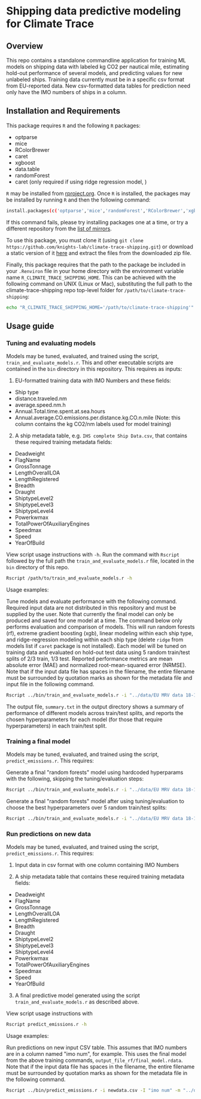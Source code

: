 # Shipping data predictive modeling for Climate Trace

## Overview

This repo contains a standalone commandline application for training ML models on shipping data with labeled kg CO2 per nautical mile, estimating hold-out performance of several models, and predicting values for new unlabeled ships. Training data currently must be in a specific csv format from EU-reported data. New csv-formatted data tables for prediction need only have the IMO numbers of ships in a column.

## Installation and Requirements
This package requires `R` and the following `R` packages:
 - optparse
 - mice
 - RColorBrewer
 - caret
 - xgboost
 - data.table
 - randomForest
 - caret (only required if using ridge regression model, )

`R`  may be installed from [rproject.org](https://www.r-project.org/). Once `R` is installed, the packages may be installed by running `R` and then the following command:
```bash
install.packages(c('optparse','mice','randomForest','RColorBrewer','xgboost','data.table'),repo='http://cran.wustl.edu',dep=TRUE)
```

If this command fails, please try installing packages one at a time, or try a different repository from the [list of mirrors](https://cran.r-project.org/mirrors.html).

To use this package, you must clone it (using `git clone https://github.com/knights-lab/climate-trace-shipping.git`) or download a static version of it [here](https://github.com/knights-lab/climate-trace-shipping/archive/refs/heads/main.zip) and extract the files from the downloaded zip file.

Finally, this package requires that the path to the package be included in your `.Renviron` file in your home directory with the environment variable name `R_CLIMATE_TRACE_SHIPPING_HOME`. This can be achieved with the following command on UNIX (Linux or Mac), substituting the full path to the climate-trace-shipping repo top-level folder for `/path/to/climate-trace-shipping`:
```bash
echo "R_CLIMATE_TRACE_SHIPPING_HOME='/path/to/climate-trace-shipping'" >> ~/.Renviron
```

## Usage guide

### Tuning and evaluating models
Models may be tuned, evaluated, and trained using the script, `train_and_evaluate_models.r`. This and other executable scripts are contained in the `bin` directory in this repository. This requires as inputs:

1. EU-formatted training data with IMO Numbers and these fields:
 - Ship type
 - distance.traveled.nm
 - average.speed.nm.h
 - Annual.Total.time.spent.at.sea.hours
 - Annual.average.CO.emissions.per.distance.kg.CO.n.mile (Note: this column contains the kg CO2/nm labels used for model training)

2. A ship metadata table, e.g. `IHS complete Ship Data.csv`, that contains these required training metadata fields:
 - Deadweight
 - FlagName
 - GrossTonnage
 - LengthOverallLOA
 - LengthRegistered
 - Breadth
 - Draught
 - ShiptypeLevel2
 - ShiptypeLevel3
 - ShiptypeLevel4
 - Powerkwmax
 - TotalPowerOfAuxiliaryEngines
 - Speedmax
 - Speed
 - YearOfBuild

View script usage instructions with `-h`. Run the command with `Rscript` followed by the full path the `train_and_evaluate_models.r` file, located in the `bin` directory of this repo.
```bash
Rscript /path/to/train_and_evaluate_models.r -h
```

Usage examples:

Tune models and evaluate performance with the following command. Required input data are not distributed in this repository and must be supplied by the user. Note that currently the final model can only be produced and saved for one model at a time. The command below only performs evaluation and comparison of models. This will run random forests (rf), extreme gradient boosting (xgb), linear modeling within each ship type, and ridge-regression modeling within each ship type (delete `ridge` from models list if `caret` package is not installed). Each model will be tuned on training data and evaluated on hold-out test data using 5 random train/test splits of 2/3 train, 1/3 test. Reported performance metrics are mean absolute error (MAE) and normalized root-mean-squared error (NRMSE).  Note that if the input data file has spaces in the filename, the entire filename must be surrounded by quotation marks as shown for the metadata file and input file in the following command.

```bash
Rscript ../bin/train_and_evaluate_models.r -i "../data/EU MRV data 18-19-20.csv" -m "../data/ship-metadata.csv" -o output_model_eval --models "rf,xgb,linear,ridge" -v --skip_final_model --repeats 5
```

The output file, `summary.txt` in the output directory shows a summary of performance of different models across train/test splits, and reports the chosen hyperparameters for each model (for those that require hyperparameters) in each train/test split.

### Training a final model
Models may be tuned, evaluated, and trained using the script, `predict_emissions.r`. This requires:

Generate a final "random forests" model using hardcoded hyperparams with the following, skipping the tuning/evaluation steps:
```bash
Rscript ../bin/train_and_evaluate_models.r -i "../data/EU MRV data 18-19-20.csv" -m "../data/IHS complete Ship Data.csv" -o output_final_rf --models "rf" -v --skip_eval
```

Generate a final "random forests" model after using tuning/evaluation to choose the best hyperparameters over 5 random train/test splits:
```bash
Rscript ../bin/train_and_evaluate_models.r -i "../data/EU MRV data 18-19-20.csv" -m "../data/IHS complete Ship Data.csv" -o output_final_rf --models "rf" -v --repeats 5
```

### Run predictions on new data
Models may be tuned, evaluated, and trained using the script, `predict_emissions.r`. This requires:

1. Input data in csv format with one column containing IMO Numbers

2. A ship metadata table that contains these required training metadata fields:
 - Deadweight
 - FlagName
 - GrossTonnage
 - LengthOverallLOA
 - LengthRegistered
 - Breadth
 - Draught
 - ShiptypeLevel2
 - ShiptypeLevel3
 - ShiptypeLevel4
 - Powerkwmax
 - TotalPowerOfAuxiliaryEngines
 - Speedmax
 - Speed
 - YearOfBuild

3. A final predictive model generated using the script `train_and_evaluate_models.r` as described above.

View script usage instructions with
```bash
Rscript predict_emissions.r -h
```

Usage examples:

Run predictions on new input CSV table. This assumes that IMO numbers are in a column named "imo num", for example. This uses the final model from the above training commands, `output_file_rf/final_model.rdata`. Note that if the input data file has spaces in the filename, the entire filename must be surrounded by quotation marks as shown for the metadata file in the following command.

```bash
Rscript ../bin/predict_emissions.r -i newdata.csv -I "imo num" -m "../data/IHS complete Ship Data.csv" -o newdata_predicted.csv --model_file output_final_rf/final_model.rdata -v
```

